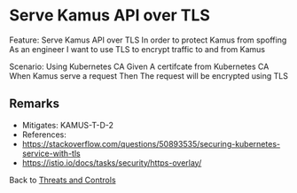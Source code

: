 # Serve Kamus API over TLS

Feature: Serve Kamus API over TLS
  In order to protect Kamus from spoffing
  As an engineer
  I want to use TLS to encrypt traffic to and from Kamus

  Scenario: Using Kubernetes CA
    Given A certifcate from Kubernetes CA
    When Kamus serve a request
    Then The request will be encrypted using TLS


## Remarks

* Mitigates: KAMUS-T-D-2
* References:
 * https://stackoverflow.com/questions/50893535/securing-kubernetes-service-with-tls
 * https://istio.io/docs/tasks/security/https-overlay/

Back to [Threats and Controls](/docs/threatmodeling/threats_controls)
